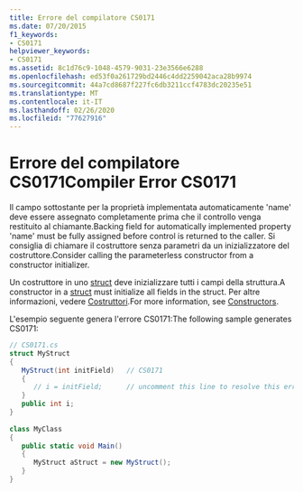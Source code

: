 ```yaml
---
title: Errore del compilatore CS0171
ms.date: 07/20/2015
f1_keywords:
- CS0171
helpviewer_keywords:
- CS0171
ms.assetid: 8c1d76c9-1048-4579-9031-23e3566e6288
ms.openlocfilehash: ed53f0a261729bd2446c4dd2259042aca28b9974
ms.sourcegitcommit: 44a7cd8687f227fc6db3211ccf4783dc20235e51
ms.translationtype: MT
ms.contentlocale: it-IT
ms.lasthandoff: 02/26/2020
ms.locfileid: "77627916"
---
```

# <a name="compiler-error-cs0171"></a><span data-ttu-id="0ee33-102">Errore del compilatore CS0171</span><span class="sxs-lookup"><span data-stu-id="0ee33-102">Compiler Error CS0171</span></span>
<span data-ttu-id="0ee33-103">Il campo sottostante per la proprietà implementata automaticamente 'name' deve essere assegnato completamente prima che il controllo venga restituito al chiamante.</span><span class="sxs-lookup"><span data-stu-id="0ee33-103">Backing field for automatically implemented property 'name' must be fully assigned before control is returned to the caller.</span></span> <span data-ttu-id="0ee33-104">Si consiglia di chiamare il costruttore senza parametri da un inizializzatore del costruttore.</span><span class="sxs-lookup"><span data-stu-id="0ee33-104">Consider calling the parameterless constructor from a constructor initializer.</span></span>  
  
 <span data-ttu-id="0ee33-105">Un costruttore in uno [struct](../language-reference/builtin-types/struct.md) deve inizializzare tutti i campi della struttura.</span><span class="sxs-lookup"><span data-stu-id="0ee33-105">A constructor in a [struct](../language-reference/builtin-types/struct.md) must initialize all fields in the struct.</span></span> <span data-ttu-id="0ee33-106">Per altre informazioni, vedere [Costruttori](../programming-guide/classes-and-structs/constructors.md).</span><span class="sxs-lookup"><span data-stu-id="0ee33-106">For more information, see [Constructors](../programming-guide/classes-and-structs/constructors.md).</span></span>  
  
 <span data-ttu-id="0ee33-107">L'esempio seguente genera l'errore CS0171:</span><span class="sxs-lookup"><span data-stu-id="0ee33-107">The following sample generates CS0171:</span></span>  
  
```csharp  
// CS0171.cs  
struct MyStruct  
{  
   MyStruct(int initField)   // CS0171  
   {  
      // i = initField;      // uncomment this line to resolve this error  
   }  
   public int i;  
}  
  
class MyClass  
{  
   public static void Main()  
   {  
      MyStruct aStruct = new MyStruct();  
   }  
}  
```
